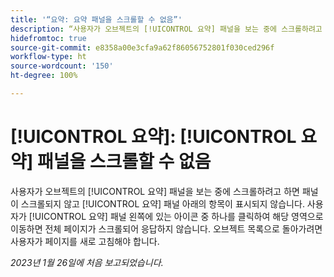 ```yaml
---
title: '“요약: 요약 패널을 스크롤할 수 없음”'
description: “사용자가 오브젝트의 [!UICONTROL 요약] 패널을 보는 중에 스크롤하려고 하면 패널이 스크롤되지 않고 [!UICONTROL 요약] 패널 아래의 항목이 표시되지 않습니다. 사용자가 [!UICONTROL 요약] 패널 왼쪽에 있는 아이콘 중 하나를 클릭하여 해당 영역으로 이동하면 전체 페이지가 스크롤되어 응답하지 않습니다. 목록으로 돌아가려면 사용자가 페이지를 새로 고침해야 합니다.”
hidefromtoc: true
source-git-commit: e8358a00e3cfa9a62f86056752801f030ced296f
workflow-type: ht
source-wordcount: '150'
ht-degree: 100%

---
```



# [!UICONTROL 요약]: [!UICONTROL 요약] 패널을 스크롤할 수 없음

사용자가 오브젝트의 [!UICONTROL 요약] 패널을 보는 중에 스크롤하려고 하면 패널이 스크롤되지 않고 [!UICONTROL 요약] 패널 아래의 항목이 표시되지 않습니다. 사용자가 [!UICONTROL 요약] 패널 왼쪽에 있는 아이콘 중 하나를 클릭하여 해당 영역으로 이동하면 전체 페이지가 스크롤되어 응답하지 않습니다. 오브젝트 목록으로 돌아가려면 사용자가 페이지를 새로 고침해야 합니다.

_2023년 1월 26일에 처음 보고되었습니다._


